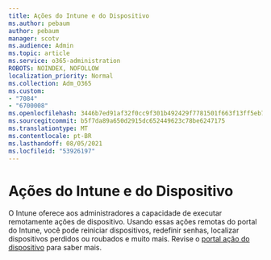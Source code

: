 ```yaml
---
title: Ações do Intune e do Dispositivo
ms.author: pebaum
author: pebaum
manager: scotv
ms.audience: Admin
ms.topic: article
ms.service: o365-administration
ROBOTS: NOINDEX, NOFOLLOW
localization_priority: Normal
ms.collection: Adm_O365
ms.custom:
- "7084"
- "6700008"
ms.openlocfilehash: 3446b7ed91af32f0cc9f301b492429f7781501f663f13ff5eb71374d23a65f83
ms.sourcegitcommit: b5f7da89a650d2915dc652449623c78be6247175
ms.translationtype: MT
ms.contentlocale: pt-BR
ms.lasthandoff: 08/05/2021
ms.locfileid: "53926197"
---
```

# <a name="intune-and-device-actions"></a>Ações do Intune e do Dispositivo

O Intune oferece aos administradores a capacidade de executar remotamente ações de dispositivo. Usando essas ações remotas do portal do Intune, você pode reiniciar dispositivos, redefinir senhas, localizar dispositivos perdidos ou roubados e muito mais. Revise o [portal ação do dispositivo](https://docs.microsoft.com/mem/intune/remote-actions/) para saber mais.
